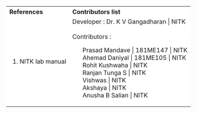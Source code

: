 <table style="text-align:justify;">
  <tr style="background-color: white">
    <th>References</th>
    <th>Contributors list</th>
  </tr>
  <tr style="background-color: white">
    <td>
    <ol>
    <li>NITK lab manual</li>
    </ol>
    </ld>
    <td>Developer : Dr. K V Gangadharan | NITK</br></br>
    Contributors :
    <ul style="list-style-type: none;">
    <li>Prasad Mandave | 181ME147 | NITK</li>
    <li>Ahemad Daniyal | 181ME105 | NITK</li>
    <li>Rohit Kushwaha | NITK</li>
    <li>Ranjan Tunga S  | NITK</li>
    <li>Vishwas | NITK</li>
    <li>Akshaya | NITK</li>
    <li>Anusha B Salian | NITK</li>
     </ul></td>
  </tr>
</table>
